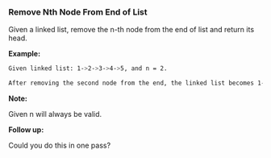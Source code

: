 ### Remove Nth Node From End of List 

Given a linked list, remove the n-th node from the end of list and return its head.

**Example:**

```bash
Given linked list: 1->2->3->4->5, and n = 2.

After removing the second node from the end, the linked list becomes 1->2->3->5.
```

**Note:**

Given n will always be valid.

**Follow up:**

Could you do this in one pass?